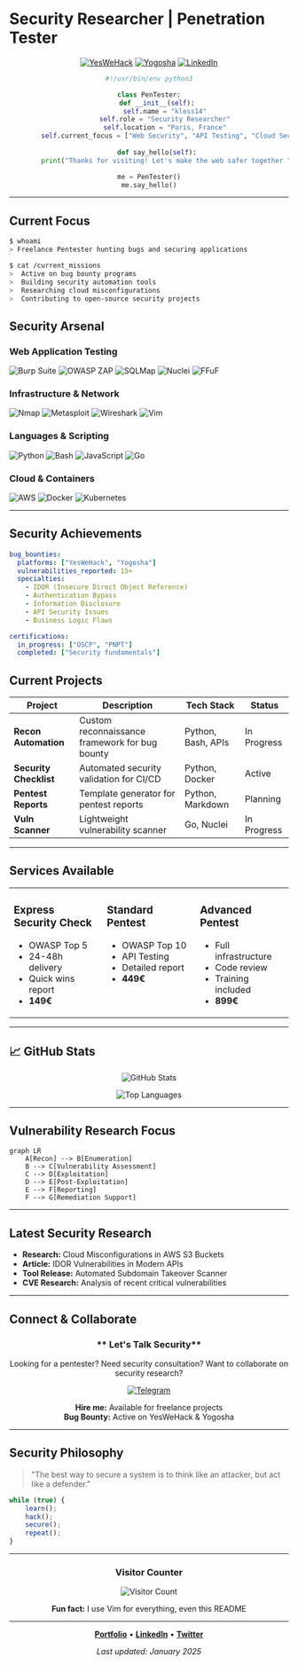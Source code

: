 #  Security Researcher | Penetration Tester

<div align="center">
  
  [![YesWeHack](https://img.shields.io/badge/YesWeHack-Active-red?style=for-the-badge)](https://yeswehack.com)
  [![Yogosha](https://img.shields.io/badge/Yogosha-Hunter-blue?style=for-the-badge)](https://yogosha.com)
  [![LinkedIn](https://img.shields.io/badge/LinkedIn-Connect-0077B5?style=for-the-badge&logo=linkedin)](https://linkedin.com)
  
  ```python
  #!/usr/bin/env python3
  
  class PenTester:
      def __init__(self):
          self.name = "kless14"
          self.role = "Security Researcher"
          self.location = "Paris, France"
          self.current_focus = ["Web Security", "API Testing", "Cloud Security"]
          
      def say_hello(self):
          print("Thanks for visiting! Let's make the web safer together ")
  
  me = PenTester()
  me.say_hello()
  ```
</div>

---

##  **Current Focus**

```bash
$ whoami
> Freelance Pentester hunting bugs and securing applications

$ cat /current_missions
>  Active on bug bounty programs
>  Building security automation tools  
>  Researching cloud misconfigurations
>  Contributing to open-source security projects
```

##  **Security Arsenal**

### **Web Application Testing**
![Burp Suite](https://img.shields.io/badge/Burp_Suite-FF6633?style=flat-square&logo=burpsuite&logoColor=white)
![OWASP ZAP](https://img.shields.io/badge/OWASP_ZAP-00549E?style=flat-square&logo=owasp&logoColor=white)
![SQLMap](https://img.shields.io/badge/SQLMap-3776AB?style=flat-square)
![Nuclei](https://img.shields.io/badge/Nuclei-293D3D?style=flat-square)
![FFuF](https://img.shields.io/badge/FFuF-000000?style=flat-square)

### **Infrastructure & Network**
![Nmap](https://img.shields.io/badge/Nmap-0E83CD?style=flat-square)
![Metasploit](https://img.shields.io/badge/Metasploit-ED1C24?style=flat-square&logo=metasploit&logoColor=white)
![Wireshark](https://img.shields.io/badge/Wireshark-1679A7?style=flat-square&logo=wireshark&logoColor=white)
![Vim](https://img.shields.io/badge/VIM-%2311AB00.svg?style=flat-square&logo=vim&logoColor=white)

### **Languages & Scripting**
![Python](https://img.shields.io/badge/Python-3776AB?style=flat-square&logo=python&logoColor=white)
![Bash](https://img.shields.io/badge/Bash-4EAA25?style=flat-square&logo=gnu-bash&logoColor=white)
![JavaScript](https://img.shields.io/badge/JavaScript-F7DF1E?style=flat-square&logo=javascript&logoColor=black)
![Go](https://img.shields.io/badge/Go-00ADD8?style=flat-square&logo=go&logoColor=white)

### **Cloud & Containers**
![AWS](https://img.shields.io/badge/AWS-232F3E?style=flat-square&logo=amazon-aws&logoColor=white)
![Docker](https://img.shields.io/badge/Docker-2496ED?style=flat-square&logo=docker&logoColor=white)
![Kubernetes](https://img.shields.io/badge/Kubernetes-326CE5?style=flat-square&logo=kubernetes&logoColor=white)

---

##  **Security Achievements**

```yaml
bug_bounties:
  platforms: ["YesWeHack", "Yogosha"]
  vulnerabilities_reported: 15+
  specialties: 
    - IDOR (Insecure Direct Object Reference)
    - Authentication Bypass
    - Information Disclosure
    - API Security Issues
    - Business Logic Flaws

certifications:
  in_progress: ["OSCP", "PNPT"]
  completed: ["Security fundamentals"]
```

##  **Current Projects**

| Project | Description | Tech Stack | Status |
|---------|-------------|------------|--------|
|  **Recon Automation** | Custom reconnaissance framework for bug bounty | Python, Bash, APIs |  In Progress |
|  **Security Checklist** | Automated security validation for CI/CD | Python, Docker |  Active |
|  **Pentest Reports** | Template generator for pentest reports | Python, Markdown |  Planning |
|  **Vuln Scanner** | Lightweight vulnerability scanner | Go, Nuclei |  In Progress |

---

##  **Services Available**

<table>
<tr>
<td width="33%" valign="top">

###  **Express Security Check**
- OWASP Top 5
- 24-48h delivery  
- Quick wins report
- **149€**

</td>
<td width="33%" valign="top">

###  **Standard Pentest**
- OWASP Top 10
- API Testing
- Detailed report
- **449€**

</td>
<td width="33%" valign="top">

###  **Advanced Pentest**
- Full infrastructure
- Code review
- Training included
- **899€**

</td>
</tr>
</table>

---

## 📈 **GitHub Stats**

<div align="center">
  
  ![GitHub Stats](https://github-readme-stats.vercel.app/api?username=kless14&show_icons=true&theme=dark&hide_border=true)
  
  ![Top Languages](https://github-readme-stats.vercel.app/api/top-langs/?username=kless14&layout=compact&theme=dark&hide_border=true)
  
</div>

---

##  **Vulnerability Research Focus**

```mermaid
graph LR
    A[Recon] --> B[Enumeration]
    B --> C[Vulnerability Assessment]
    C --> D[Exploitation]
    D --> E[Post-Exploitation]
    E --> F[Reporting]
    F --> G[Remediation Support]
```

---

##  **Latest Security Research**

<!-- This section can be automated with GitHub Actions -->
-  **Research:** Cloud Misconfigurations in AWS S3 Buckets
-  **Article:** IDOR Vulnerabilities in Modern APIs
-  **Tool Release:** Automated Subdomain Takeover Scanner
-  **CVE Research:** Analysis of recent critical vulnerabilities

---

##  **Connect & Collaborate**

<div align="center">

### ** Let's Talk Security**

Looking for a pentester? Need security consultation? Want to collaborate on security research?

[![Telegram](https://img.shields.io/badge/Telegram-Contact%20Me-2CA5E0?style=for-the-badge&logo=telegram&logoColor=white)](https://t.me/kless14)
  
 **Hire me:** Available for freelance projects  
 **Bug Bounty:** Active on YesWeHack & Yogosha  

</div>

---

##  **Security Philosophy**

> "The best way to secure a system is to think like an attacker, but act like a defender."

```javascript
while (true) {
    learn();
    hack();
    secure();
    repeat();
}
```

---

<div align="center">
  
  ### **Visitor Counter**
  ![Visitor Count](https://profile-counter.glitch.me/kless14/count.svg)
  
   **Fun fact:** I use Vim for everything, even this README
  
  ---
  
  **[Portfolio](https://github.com/kless14)** • **[LinkedIn](https://linkedin.com)** • **[Twitter](https://twitter.com)**
  
  *Last updated: January 2025*
  
</div>
